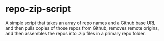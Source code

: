 # repo-zip-script
A simple script that takes an array of repo names and a Github base URL and then pulls copies of those repos from Github, removes remote origins, and then assembles the repos into .zip files in a primary repo folder.
